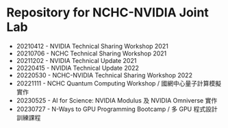 # Repository for NCHC-NVIDIA Joint Lab

  - 20210412 - NVIDIA Technical Sharing Workshop 2021
  - 20210706 - NCHC Technical Sharing Workshop 2021
  - 20211202 - NVIDIA Technical Update 2021
  - 20220415 - NVIDIA Technical Update 2022
  - 20220530 - NCHC-NVIDIA Technical Sharing Workshop 2022
  - 20221111 - NCHC Quantum Computing Workshop / 國網中心量子計算模擬實作
  - 20230525 - AI for Science: NVIDIA Modulus 及 NVIDIA Omniverse 實作
  - 20230727 - N-Ways to GPU Programming Bootcamp / 多 GPU 程式設計訓練課程

<!--
  vim:ft=markdown et wrap sw=4 sts=4:
  --
